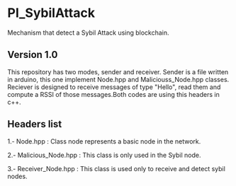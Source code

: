 # PI_SybilAttack

Mechanism that detect a Sybil Attack using blockchain.

## Version 1.0

This repository has two modes, sender and receiver. Sender is a file written in
arduino, this one implement Node.hpp and Maliciouss_Node.hpp classes. Reciever is
designed to receive messages of type "Hello", read them and compute a RSSI of those
messages.Both codes are using this headers in c++.

Headers list
---------------

1.-  Node.hpp : Class node represents a basic node in the network.

2.-  Malicious_Node.hpp : This class is only used in the Sybil node.

3.-  Receiver_Node.hpp : This class is used only to receive and detect sybil nodes.

